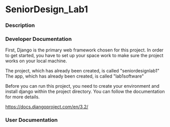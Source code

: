 # SeniorDesign_Lab1

### Description



### Developer Documentation

First, Django is the primary web framework chosen for this project. In order to get started, you have to set up your
space work to make sure the project works on your local machine.

The project, which has already been created, is called "seniordesignlab1"
The app, which has already been created, is called "lab1software"

Before you can run this project, you need to create your environment and install django within the project directory. 
You can follow the documentation for more details.

https://docs.djangoproject.com/en/3.2/

### User Documentation


